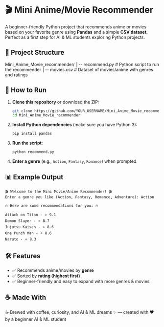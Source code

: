 # 🎬 Mini Anime/Movie Recommender

A beginner-friendly Python project that recommends anime or movies based on your favorite genre using **Pandas** and a simple **CSV dataset**.  
Perfect as a first step for AI & ML students exploring Python projects.

## 📂 Project Structure

Mini_Anime_Movie_recommender/
│-- recommend.py    # Python script to run the recommender
│-- movies.csv      # Dataset of movies/anime with genres and ratings


## 🚀 How to Run

1. **Clone this repository** or download the ZIP:

   ```bash
   git clone https://github.com/YOUR_USERNAME/Mini_Anime_Movie_recommender.git
   cd Mini_Anime_Movie_recommender
   

2. **Install Python dependencies** (make sure you have Python 3):

   ```bash
   pip install pandas
   

3. **Run the script**:

   ```bash
   python recommend.py
   

4. **Enter a genre** (e.g., `Action`, `Fantasy`, `Romance`) when prompted.


## 📊 Example Output

```
🎬 Welcome to the Mini Movie/Anime Recommender! 🎬
Enter a genre you like (Action, Fantasy, Romance, Adventure): Action

🔥 Here are some recommendations for you: 🔥

Attack on Titan - ⭐ 9.1
Demon Slayer - ⭐ 8.7
Jujutsu Kaisen - ⭐ 8.6
One Punch Man - ⭐ 8.6
Naruto - ⭐ 8.3
```

## 🛠 Features

- ✅ Recommends anime/movies by **genre**  
- ✅ Sorted by **rating (highest first)**  
- ✅ Beginner-friendly and easy to expand with more genres & movies
  
## ☕ Made With
☕ Brewed with coffee, curiosity, and AI & ML dreams ✨ — created with ❤️ by a beginner AI & ML student

